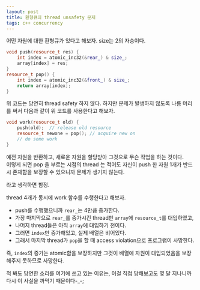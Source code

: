 ```yaml
---
layout: post
title: 환형큐의 thread unsafety 문제
tags: c++ concurrency
---
```


어떤 자원에 대한 환형큐가 있다고 해보자. size는 2의 자승이다.

```cpp
void push(resource_t res) {
    int index = atomic_inc32(&rear_) & size_;
    array[index] = res;
}
resource_t pop() {
    int index = atomic_inc32(&front_) & size_;
    return array[index];
}
```

위 코드는 당연히 thread safety 하지 않다. 하지만 문제가 발생하지 않도록 나름 머리를 써서 다음과 같이 위 코드를 사용한다고 해보자.

```cpp
void work(resource_t old) {
    push(old);  // release old resource
    resource_t newone = pop(); // acquire new on
    // do some work
}
```

예전 자원을 반환하고, 새로운 자원을 할당받아 그것으로 무슨 작업을 하는 것이다.  
이렇게 되면 pop 을 부르는 시점의 thread 는 적어도 자신이 push 한 자원 1개가 반드시 존재함을 보장할 수 있으니까 문제가 생기지 않는다.

라고 생각하면 함정.

thread 4개가 동시에 work 함수를 수행한다고 해보자.

* push를 수행했으니까 `rear_`는 4만큼 증가한다.
* 가장 마지막으로 `rear_`를 증가시킨 thread만 `array`에 `resource_t`를 대입하였고,
* 나머지 thread들은 아직 `array`에 대입하기 전이다.
* 그러면 `index`만 증가해있고, 실제 배열은 비어있다.
* 그래서 마지막 thread가 `pop`을 할 때 access violation으로 프로그램이 사망한다.

즉, `index`의 증가는 atomic함을 보장하지만 그것이 배열에 자원이 대입되었음을 보장해주지 못하므로 사망한다.

척 봐도 당연한 소리를 여기에 쓰고 있는 이유는, 이걸 직접 당해보고도 몇 달 지나니까 다시 이 사실을 까먹기 때문이다-_-;